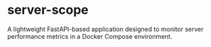 # server-scope
A lightweight FastAPI-based application designed to monitor server performance metrics in a Docker Compose environment.

